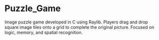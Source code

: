 # Puzzle_Game
Image puzzle game developed in C using Raylib. Players drag and drop square image tiles onto a grid to complete the original picture. Focused on logic, memory, and spatial recognition.
